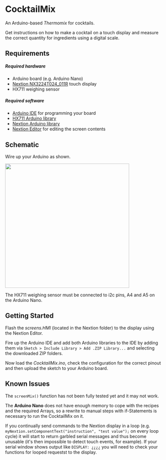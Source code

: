 # CocktailMix
An Arduino-based *Thermomix* for cocktails.

Get instructions on how to make a cocktail on a touch display and measure the correct quantity for ingredients using a digital scale.

## Requirements
##### Required hardware
- Arduino board (e.g. Arduino Nano)
- [Nextion NX3224T024_011R](https://nextion.itead.cc) touch display
- HX711 weighing sensor

##### Required software
- [Arduino IDE](https://www.arduino.cc/en/Main/Software) for programming your board
- [HX711 Arduino library](https://github.com/bogde/HX711)
- [Nextion Arduino library](https://github.com/bborncr/nextion)
- [Nextion Editor](https://nextion.itead.cc/resources/download/nextion-editor/) for editing the screen contents

## Schematic

Wire up your Arduino as shown.

<img src="https://user-images.githubusercontent.com/3229505/31336771-a75f9b7e-acf8-11e7-93cc-3f0503d85961.png" width="400">

The HX711 weighing sensor must be connected to i2c pins, A4 and A5 on the Arduino Nano.

## Getting Started

Flash the *screens.HMI* (located in the Nextion folder) to the display using the Nextion Editor.

Fire up the Arduino IDE and add both Arduino libraries to the IDE by adding them via `Sketch > Include Library > Add .ZIP Library...` and selecting the downloaded ZIP folders.

Now load the *CocktailMix.ino*, check the configuration for the correct pinout and then upload the sketch to your Arduino board.

## Known Issues

The `screenMix()` function has not been fully tested yet and it may not work.

The **Arduino Nano** does not have enough memory to cope with the recipes and the required Arrays, so a rewrite to manual steps with if-Statements is necessary to run the CocktailMix on it.

If you continually send commands to the Nextion display in a loop (e.g. `myNextion.setComponentText("instruction", "test value");` on every loop cycle) it will start to return garbled serial messages and thus become unusable (it's then impossible to detect touch events, for example). If your serial window shows output like `DISPLAY: ¿¿¿¿` you will need to check your functions for looped requestst to the display. 

